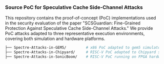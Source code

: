 ### Source PoC for Speculative Cache Side-Channel Attacks
This repository contains the proof-of-concept (PoC) implementations used in the security evaluation of the paper "SCSGuardian: Fine-Grained Protection Against Speculative Cache Side-Channel Attacks."
We provide PoC attacks adapted to three representative execution environments, covering both simulation and hardware platforms.
```bash
├── Spectre-Attacks-in-GEM5/         # x86 PoC adapted to gem5 simulator
├── Spectre-Attacks-in-Chipyard/     # RISC-V PoC adapted to Chipyard simulation
├── Spectre-Attacks-in-SonicBoom/    # RISC-V PoC running on FPGA hardware (SonicBOOM)
```